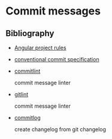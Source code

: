 # Commit messages

## Bibliography

* [Angular project rules](https://github.com/angular/angular/blob/master/CONTRIBUTING.md#commit)
* [conventional commit specification](https://www.conventionalcommits.org/en/v1.0.0/)
* [commitlint](https://github.com/conventional-changelog/commitlint#what-is-commitlint)

    commit message linter
    
* [gitlint](https://github.com/jorisroovers/gitlint)

    commit message linter
    
* [commitlog](https://github.com/barelyhuman/commitlog)

    create changelog from git changelog
